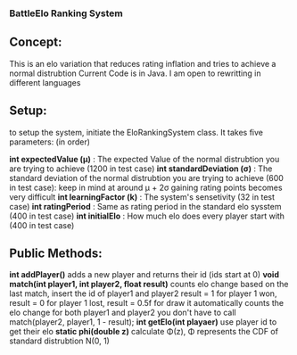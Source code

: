 ### BattleElo Ranking System

## Concept:

This is an elo variation that reduces rating inflation and tries to achieve a normal distrubtion
Current Code is in Java. I am open to rewritting in different languages

## Setup:

to setup the system, initiate the EloRankingSystem class. It takes five parameters: (in order)

**int expectedValue (μ)** : The expected Value of the normal distrubtion you are trying to achieve (1200 in test case)
**int standardDeviation (σ)** : The standard deviation of the normal distrubtion you are trying to achieve (600 in test case): keep in mind at around μ + 2σ gaining rating points becomes very difficult
**int learningFactor (k)** : The system's sensetivity (32 in test case)
**int ratingPeriod** : Same as rating period in the standard elo sysstem (400 in test case)
**int initialElo** : How much elo does every player start with (400 in test case)

## Public Methods:

**int addPlayer()** adds a new player and returns their id (ids start at 0)
**void match(int player1, int player2, float result)** counts elo change based on the last match,
insert the id of player1 and player2
result = 1 for player 1 won, result = 0 for player 1 lost, result = 0.5f for draw
it automatically counts the elo change for both player1 and player2 you don't have to call match(player2, player1, 1 - result);
**int getElo(int playaer)** use player id to get their elo
**static phi(double z)** calculate Φ(z), Φ represents the CDF of standard distrubtion N(0, 1)


